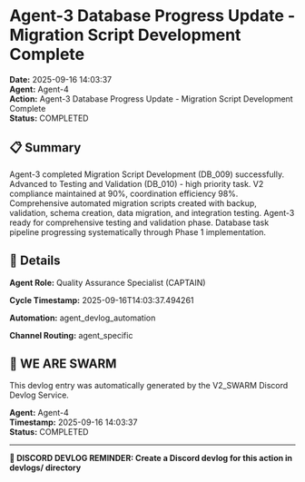 # Agent-3 Database Progress Update - Migration Script Development Complete

**Date:** 2025-09-16 14:03:37  
**Agent:** Agent-4  
**Action:** Agent-3 Database Progress Update - Migration Script Development Complete  
**Status:** COMPLETED

## 📋 Summary

Agent-3 completed Migration Script Development (DB_009) successfully. Advanced to Testing and Validation (DB_010) - high priority task. V2 compliance maintained at 90%, coordination efficiency 98%. Comprehensive automated migration scripts created with backup, validation, schema creation, data migration, and integration testing. Agent-3 ready for comprehensive testing and validation phase. Database task pipeline progressing systematically through Phase 1 implementation.

## 🎯 Details

**Agent Role:** Quality Assurance Specialist (CAPTAIN)

**Cycle Timestamp:** 2025-09-16T14:03:37.494261

**Automation:** agent_devlog_automation

**Channel Routing:** agent_specific

## 🐝 WE ARE SWARM

This devlog entry was automatically generated by the V2_SWARM Discord Devlog Service.

**Agent:** Agent-4  
**Timestamp:** 2025-09-16 14:03:37  
**Status:** COMPLETED

---

**📝 DISCORD DEVLOG REMINDER: Create a Discord devlog for this action in devlogs/ directory**
